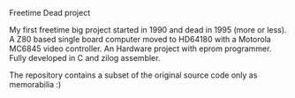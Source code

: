 Freetime Dead project 

My first freetime big project started in 1990 and dead in 1995 (more or less). 
A Z80 based single board computer moved to HD64180 with a Motorola MC6845 video controller.
An Hardware project with eprom programmer. Fully developed in C and zilog assembler.

The repository contains a subset of the original source code only as memorabilia :)
